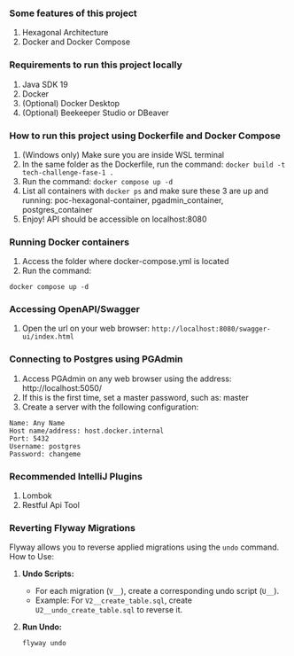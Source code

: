 ### Some features of this project

1. Hexagonal Architecture
2. Docker and Docker Compose

### Requirements to run this project locally

1. Java SDK 19
2. Docker
3. (Optional) Docker Desktop
4. (Optional) Beekeeper Studio or DBeaver

### How to run this project using Dockerfile and Docker Compose

1. (Windows only) Make sure you are inside WSL terminal
2. In the same folder as the Dockerfile, run the command: ```docker build -t tech-challenge-fase-1 .```
3. Run the command: ```docker compose up -d```
4. List all containers with ```docker ps``` and make sure these 3 are up and running: poc-hexagonal-container,
   pgadmin_container, postgres_container
5. Enjoy! API should be accessible on localhost:8080

### Running Docker containers

1. Access the folder where docker-compose.yml is located
2. Run the command:

```
docker compose up -d 
```

### Accessing OpenAPI/Swagger

1. Open the url on your web browser: ```http://localhost:8080/swagger-ui/index.html```

### Connecting to Postgres using PGAdmin

1. Access PGAdmin on any web browser using the address: http://localhost:5050/
2. If this is the first time, set a master password, such as: master
3. Create a server with the following configuration:

```
Name: Any Name
Host name/address: host.docker.internal
Port: 5432
Username: postgres
Password: changeme
```

### Recommended IntelliJ Plugins

1. Lombok
2. Restful Api Tool

### Reverting Flyway Migrations

Flyway allows you to reverse applied migrations using the `undo` command. How to Use:

1. **Undo Scripts:**
    - For each migration (`V__`), create a corresponding undo script (`U__`).
    - Example: For `V2__create_table.sql`, create `U2__undo_create_table.sql` to reverse it.

2. **Run Undo:**
   ```bash
   flyway undo